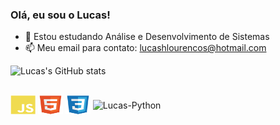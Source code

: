 ### Olá, eu sou o Lucas!

- 🌱 Estou estudando Análise e Desenvolvimento de Sistemas
- 📫 Meu email para contato: lucashlourencos@hotmail.com

![Lucas's GitHub stats](https://github-readme-stats.vercel.app/api?username=lucashlourenco&show_icons=true&theme=darcula)

<div style="display: inline_block"><br>
  <img align="center" alt="Lucas-Js" height="30" width="40" src="https://raw.githubusercontent.com/devicons/devicon/master/icons/javascript/javascript-plain.svg">
  <img align="center" alt="Lucas-Ts" height="30" width="40" src="https://raw.githubusercontent.com/devicons/devicon/master/icons/html5/html5-original.svg">
  <img align="center" alt="Lucas-CSS" height="30" width="40" src="https://raw.githubusercontent.com/devicons/devicon/master/icons/css3/css3-original.svg">
  <img align="center" alt="Lucas-Python" height="30" width="40" 
